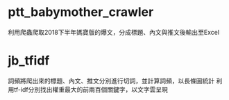 # ptt_babymother_crawler
利用爬蟲爬取2018下半年媽寶版的爆文，分成標題、內文與推文後輸出至Excel

# jb_tfidf
詞頻將爬出來的標題、內文、推文分別進行切詞，並計算詞頻，以長條圖統計
利用tf-idf分別找出權重最大的前兩百個關鍵字，以文字雲呈現


